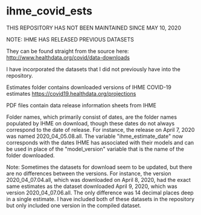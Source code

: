 # ihme_covid_ests


THIS REPOSITORY HAS NOT BEEN MAINTAINED SINCE MAY 10, 2020


NOTE: IHME HAS RELEASED PREVIOUS DATASETS

They can be found straight from the source here: http://www.healthdata.org/covid/data-downloads

I have incorporated the datasets that I did not previously have into the repository.


Estimates folder contains downloaded versions of IHME COVID-19 estimates
https://covid19.healthdata.org/projections

PDF files contain data release information sheets from IHME

Folder names, which primarily consist of dates, are the folder names populated by IHME on download, 
though these dates do not always correspond to the date of release. For instance, the release on April 7, 2020
was named 2020_04_05.08.all. The variable "ihme_estimate_date" now corresponds with the dates IHME has associated with their models and can be used in place of the "model_version" variable that is the name of the folder downloaded.

Note: Sometimes the datasets for download seem to be updated, but there are no differences between the versions. For instance, the version 2020_04_07.04.all, which was downloaded on April 8, 2020, had the exact same estimates as the dataset downloaded April 9, 2020, which was version 2020_04_07.06.all. The only difference was 14 decimal places deep in a single estimate. I have included both of these datasets in the repository but only included one version in the compiled dataset.


